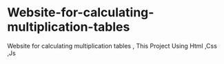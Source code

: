 # Website-for-calculating-multiplication-tables
Website for calculating multiplication tables , This Project Using  Html ,Css ,Js
